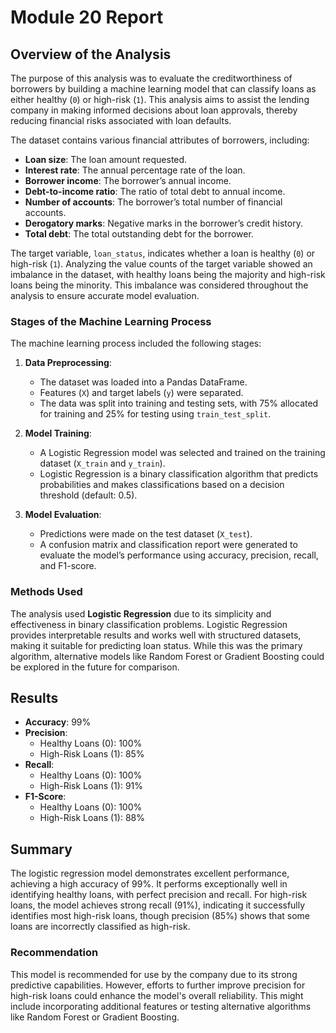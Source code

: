 # Module 20 Report

## Overview of the Analysis

The purpose of this analysis was to evaluate the creditworthiness of borrowers by building a machine learning model that can classify loans as either healthy (`0`) or high-risk (`1`). This analysis aims to assist the lending company in making informed decisions about loan approvals, thereby reducing financial risks associated with loan defaults.

The dataset contains various financial attributes of borrowers, including:
- **Loan size**: The loan amount requested.
- **Interest rate**: The annual percentage rate of the loan.
- **Borrower income**: The borrower’s annual income.
- **Debt-to-income ratio**: The ratio of total debt to annual income.
- **Number of accounts**: The borrower’s total number of financial accounts.
- **Derogatory marks**: Negative marks in the borrower’s credit history.
- **Total debt**: The total outstanding debt for the borrower.

The target variable, `loan_status`, indicates whether a loan is healthy (`0`) or high-risk (`1`). Analyzing the value counts of the target variable showed an imbalance in the dataset, with healthy loans being the majority and high-risk loans being the minority. This imbalance was considered throughout the analysis to ensure accurate model evaluation.

### Stages of the Machine Learning Process
The machine learning process included the following stages:
1. **Data Preprocessing**:
   - The dataset was loaded into a Pandas DataFrame.
   - Features (`X`) and target labels (`y`) were separated.
   - The data was split into training and testing sets, with 75% allocated for training and 25% for testing using `train_test_split`.

2. **Model Training**:
   - A Logistic Regression model was selected and trained on the training dataset (`X_train` and `y_train`).
   - Logistic Regression is a binary classification algorithm that predicts probabilities and makes classifications based on a decision threshold (default: 0.5).

3. **Model Evaluation**:
   - Predictions were made on the test dataset (`X_test`).
   - A confusion matrix and classification report were generated to evaluate the model’s performance using accuracy, precision, recall, and F1-score.

### Methods Used
The analysis used **Logistic Regression** due to its simplicity and effectiveness in binary classification problems. Logistic Regression provides interpretable results and works well with structured datasets, making it suitable for predicting loan status. While this was the primary algorithm, alternative models like Random Forest or Gradient Boosting could be explored in the future for comparison.

## Results

- **Accuracy**: 99%
- **Precision**:
  - Healthy Loans (0): 100%
  - High-Risk Loans (1): 85%
- **Recall**:
  - Healthy Loans (0): 100%
  - High-Risk Loans (1): 91%
- **F1-Score**:
  - Healthy Loans (0): 100%
  - High-Risk Loans (1): 88%

## Summary

The logistic regression model demonstrates excellent performance, achieving a high accuracy of 99%. It performs exceptionally well in identifying healthy loans, with perfect precision and recall. For high-risk loans, the model achieves strong recall (91%), indicating it successfully identifies most high-risk loans, though precision (85%) shows that some loans are incorrectly classified as high-risk.

### Recommendation
This model is recommended for use by the company due to its strong predictive capabilities. However, efforts to further improve precision for high-risk loans could enhance the model's overall reliability. This might include incorporating additional features or testing alternative algorithms like Random Forest or Gradient Boosting.

